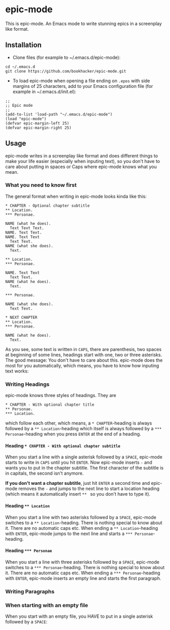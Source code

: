 # epic-mode

This is epic-mode. An Emacs mode to write stunning epics in a screenplay like format.

## Installation
* Clone files (for example to ~/.emacs.d/epic-mode):

````
cd ~/.emacs.d
git clone https://github.com/bookhacker/epic-mode.git
````

* To load epic-mode when opening a file ending on `.epos` with side margins of 25 characters, add to your Emacs configuration file (for example in ~/.emacs.d/init.el):

````
;;
;; Epic mode
;;
(add-to-list 'load-path "~/.emacs.d/epic-mode")
(load "epic-mode")
(defvar epic-margin-left 25)
(defvar epic-margin-right 25)
````

## Usage

epic-mode writes in a screenplay like format and does different things to make your life easier (especially when inputing text), so you don't have to care about putting in spaces or Caps where epic-mode knows what you mean.

### What you need to know first

The general format when writing in epic-mode looks kinda like this:

````
* CHAPTER - Optional chapter subtitle
** Location.
*** Personae.

NAME (what he does).
  Text Text Text.
NAME. Text Text.
NAME. Text Text
  Text Text.
NAME (what she does).
  Text.

** Location.
*** Personae.

NAME. Text Text
  Text Text.
NAME (what he does).
  Text.

*** Personae.

NAME (what she does).
  Text Text.

* NEXT CHAPTER
** Location.
*** Personae.

NAME (what he does).
  Text.
````

As you see, some text is written in `CAPS`, there are parenthesis, two spaces at beginning of some lines, headings start with one, two or three asterisks. The good message: You don't have to care about this. epic-mode does the most for you automatically, which means, you have to know how inputing text works:

### Writing Headings

epic-mode knows three styles of headings. They are

````
* CHAPTER - With optional chapter title
** Personae.
*** Location.
````

which follow each other, which means, a `* CHAPTER`-heading is always followed by a `** Location`-heading which itself is always followed by a `*** Personae`-heading when you press `ENTER` at the end of a heading.

#### Heading `* CHAPTER - With optional chapter subtitle`

When you start a line with a single asterisk followed by a `SPACE`, epic-mode starts to write in `CAPS` until you hit `ENTER`. Now epic-mode inserts ` - ` and wants you to put in the chapter subtitle. The first character of the subtitle is in capitals, the second isn't anymore.

**If you don't want a chapter subtitle**, just hit `ENTER` a second time and epic-mode removes the ` - ` and jumps to the next line to start a location heading (which means it automatically insert `** ` so you don't have to type it).

#### Heading `** Location`

When you start a line with two asterisks followed by a `SPACE`, epic-mode switches to a `** Location`-heading. There is nothing special to know about it. There are no automatic caps etc. When ending a `** Location`-heading with `ENTER`, epic-mode jumps to the next line and starts a `*** Personae`-heading.

#### Heading `*** Personae`

When you start a line with three asterisks followed by a `SPACE`, epic-mode switches to a `*** Personae`-heading. There is nothing special to know about it. There are no automatic caps etc. When ending a `*** Personae`-heading with `ENTER`, epic-mode inserts an empty line and starts the first paragraph.

### Writing Paragraphs

### When starting with an empty file

When you start with an empty file, you HAVE to put in a single asterisk followed by a `SPACE`:

````

````
